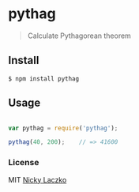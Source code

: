 pythag
======
> Calculate Pythagorean theorem

## Install
``$ npm install pythag``

## Usage
```javascript

var pythag = require('pythag');

pythag(40, 200);	// => 41600
```

### License
MIT <a href='https://twitter.com/nickylaczko'>Nicky Laczko</a>